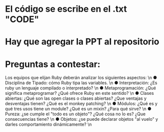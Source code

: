 # El código se escribe en el .txt "CODE"
# Hay que agregar la PPT al repositorio
# Preguntas a contestar: 

Los equipos que elijan Ruby deberán analizar los siguientes aspectos: \n
● Disciplina de Tipado: cómo Ruby tipa las variables. \n
● Interpretación: ¿Es ruby un lenguaje compilado o interpretado? \n
● Metaprogramación: ¿Qué significa metaprogramar? ¿Qué ofrece Ruby en este sentido? \n
● Clases abiertas: ¿Qué son las open clases o clases abiertas? ¿Que ventajas y desventajas
tienen? ¿Qué es el monkey patching? \n
● Módulos: ¿Qué es y qué tres usos tiene un module? ¿Qué es un mixin? ¿Para qué sirve? \n
● Pureza: ¿se cumple el "todo es un objeto"? ¿Qué cosa no lo es? ¿Que consecuencias tiene? \n
● Objetos: ¿se puede declarar objetos "al vuelo" y darles comportamiento dinámicamente? \n
